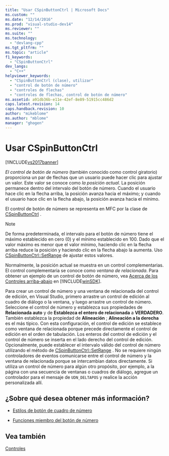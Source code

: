 ```yaml
---
title: "Usar CSpinButtonCtrl | Microsoft Docs"
ms.custom: ""
ms.date: "12/14/2016"
ms.prod: "visual-studio-dev14"
ms.reviewer: ""
ms.suite: ""
ms.technology: 
  - "devlang-cpp"
ms.tgt_pltfrm: ""
ms.topic: "article"
f1_keywords: 
  - "CSpinButtonCtrl"
dev_langs: 
  - "C++"
helpviewer_keywords: 
  - "CSpinButtonCtrl (clase), utilizar"
  - "control de botón de número"
  - "controles de flechas"
  - "controles de flechas, control de botón de número"
ms.assetid: a91db36b-e11e-42ef-8e89-51915cc486d2
caps.latest.revision: 14
caps.handback.revision: 10
author: "mikeblome"
ms.author: "mblome"
manager: "ghogen"
---
```

# Usar CSpinButtonCtrl
[!INCLUDE[vs2017banner](../assembler/inline/includes/vs2017banner.md)]

*El control de botón de número* \(también conocido como control giratorio\) proporciona un par de flechas que un usuario puede hacer clic para ajustar un valor.  Este valor se conoce como *la posición actual*.  La posición permanece dentro del intervalo del botón de número.  Cuando el usuario hace clic en la flecha arriba, la posición avanza hacia el máximo; y cuando el usuario hace clic en la flecha abajo, la posición avanza hacia el mínimo.  
  
 El control de botón de número se representa en MFC por la clase de [CSpinButtonCtrl](../mfc/reference/cspinbuttonctrl-class.md) .  
  
> [!NOTE]
>  De forma predeterminada, el intervalo para el botón de número tiene el máximo establecido en cero \(0\) y el mínimo establecido en 100.  Dado que el valor máximo es menor que el valor mínimo, haciendo clic en la flecha arriba reduce la posición y haciendo clic en la flecha abajo la aumenta.  Uso [CSpinButtonCtrl::SetRange](../Topic/CSpinButtonCtrl::SetRange.md) de ajustar estos valores.  
  
 Normalmente, la posición actual se muestra en un control complementarias.  El control complementaria se conoce como *ventana de relacionada*.  Para obtener un ejemplo de un control de botón de número, vea [Acerca de los Controles arriba\-abajo](http://msdn.microsoft.com/library/windows/desktop/bb759889) en [!INCLUDE[winSDK](../atl/includes/winsdk_md.md)].  
  
 Para crear un control de número y una ventana de relacionada del control de edición, en Visual Studio, primero arrastre un control de edición al cuadro de diálogo o la ventana, y luego arrastre un control de número.  Seleccione el control de número y establezca sus propiedades de **Relacionada auto** y de **Establezca el entero de relacionada** a **VERDADERO**.  También establezca la propiedad de **Alineación** ; **Alineación a la derecha** es el más típico.  Con esta configuración, el control de edición se establece como ventana de relacionada porque precede directamente el control de edición en el orden de tabulación.  Los enteros del control de edición y el control de número se inserta en el lado derecho del control de edición.  Opcionalmente, puede establecer el intervalo válido del control de número utilizando el método de [CSpinButtonCtrl::SetRange](../Topic/CSpinButtonCtrl::SetRange.md) .  No se requiere ningún controladores de eventos comunicarse entre el control de número y la ventana de relacionada porque se intercambian datos directamente.  Si utiliza un control de número para algún otro propósito, por ejemplo, a la página con una secuencia de ventanas o cuadros de diálogo, agregue un controlador para el mensaje de `UDN_DELTAPOS` y realice la acción personalizada allí.  
  
## ¿Sobre qué desea obtener más información?  
  
-   [Estilos de botón de cuadro de número](../mfc/spin-button-styles.md)  
  
-   [Funciones miembro del botón de número](../mfc/spin-button-member-functions.md)  
  
## Vea también  
 [Controles](../mfc/controls-mfc.md)